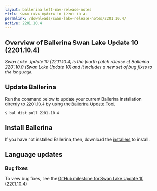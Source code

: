 ```yaml
---
layout: ballerina-left-nav-release-notes
title: Swan Lake Update 10 (2201.10.4)
permalink: /downloads/swan-lake-release-notes/2201.10.4/
active: 2201.10.4
---
```


## Overview of Ballerina Swan Lake Update 10 (2201.10.4)

<em>Swan Lake Update 10 (2201.10.4) is the fourth patch release of Ballerina 2201.10.0 (Swan Lake Update 10) and it includes a new set of bug fixes to the language.</em>

## Update Ballerina

Run the command below to update your current Ballerina installation directly to 2201.10.4 by using the [Ballerina Update Tool](/learn/update-tool/).

```
$ bal dist pull 2201.10.4
```

## Install Ballerina

If you have not installed Ballerina, then, download the [installers](/downloads/#swanlake) to install.

## Language updates

### Bug fixes

To view bug fixes, see the [GitHub milestone for Swan Lake Update 10 (2201.10.4)](https://github.com/ballerina-platform/ballerina-lang/issues?q=is%3Aissue+milestone%3A2201.10.4+is%3Aclosed+label%3ATeam%2FCompilerFE)
